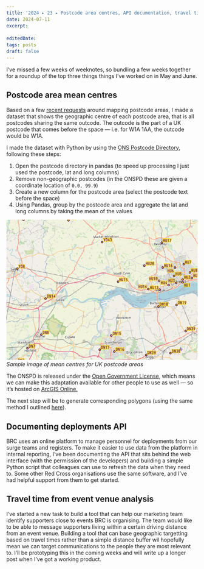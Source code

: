 ```yaml
---
title: '2024 ▸ 23 ▸ Postcode area centres, API documentation, travel time to events'
date: 2024-07-11
excerpt: 
 
editedDate:
tags: posts
draft: false
---
```


I’ve missed a few weeks of weeknotes, so bundling a few weeks together for a roundup of the top three things things I’ve worked on in May and June.

## Postcode area mean centres

Based on a few [recent requests](https://medium.com/open-working-reuse/2024-17-climate-risk-and-service-user-maps-gis-training-35a654f3f50e) around mapping postcode areas, I made a dataset that shows the geographic centre of each postcode area, that is all postcodes sharing the same outcode. The outcode is the part of a UK postcode that comes before the space — i.e. for W1A 1AA, the outcode would be W1A.

I made the dataset with Python by using the [ONS Postcode Directory](https://geoportal.statistics.gov.uk/datasets/521edce4159a451a932539b7fc786322/about), following these steps:

1. Open the postcode directory in pandas (to speed up processing I just used the postcode, lat and long columns)
2. Remove non-geographic postcodes (in the ONSPD these are given a coordinate location of `0.0, 99.9`)
3. Create a new column for the postcode area (select the postcode text before the space)
4. Using Pandas, group by the postcode area and aggregate the lat and long columns by taking the mean of the values

![Sample image of mean centres for UK postcode areas](../assets/images/c78805ed.png)
_Sample image of mean centres for UK postcode areas_

The ONSPD is released under the [Open Government License](https://www.nationalarchives.gov.uk/doc/open-government-licence/version/3/), which means we can make this adaptation available for other people to use as well — so it’s hosted on [ArcGIS Online.](https://britishredcross.maps.arcgis.com/home/item.html?id=c65598ef0b1a476189b11eb7a3e3c8b8#overview)

The next step will be to generate corresponding polygons (using the same method I outlined [here](https://medium.com/open-working-reuse/2024-09-weeknote-7dbafdb0a8ba)).

## Documenting deployments API

BRC uses an online platform to manage personnel for deployments from our surge teams and registers. To make it easier to use data from the platform in internal reporting, I’ve been documenting the API that sits behind the web interface (with the permission of the developers) and building a simple Python script that colleagues can use to refresh the data when they need to. Some other Red Cross organisations use the same software, and I’ve had helpful support from them to get started.

## Travel time from event venue analysis

I’ve started a new task to build a tool that can help our marketing team identify supporters close to events BRC is organising. The team would like to be able to message supporters living within a certain driving distance from an event venue. Building a tool that can base geographic targetting based on travel times rather than a simple distance buffer wil hopefully mean we can target communications to the people they are most relevant to. I’ll be prototyping this in the coming weeks and will write up a longer post when I’ve got a working product.
